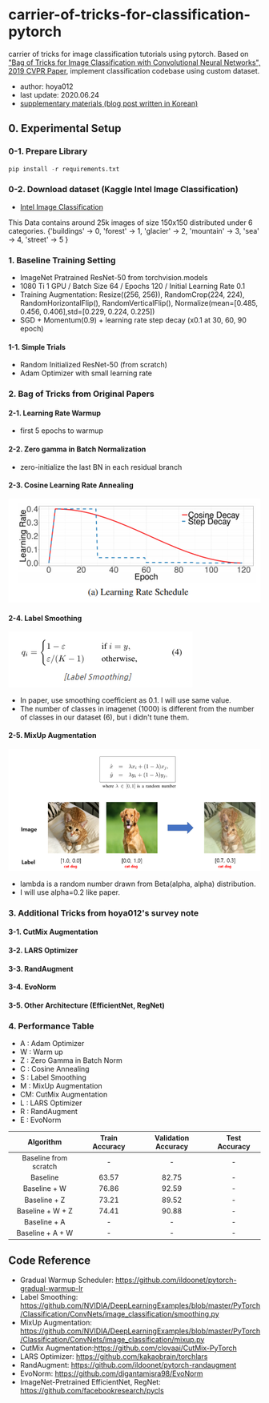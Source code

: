 # carrier-of-tricks-for-classification-pytorch
carrier of tricks for image classification tutorials using pytorch. Based on ["Bag of Tricks for Image Classification with Convolutional Neural Networks", 2019 CVPR Paper](http://openaccess.thecvf.com/content_CVPR_2019/papers/He_Bag_of_Tricks_for_Image_Classification_with_Convolutional_Neural_Networks_CVPR_2019_paper.pdf), implement classification codebase using custom dataset.

- author: hoya012  
- last update: 2020.06.24
- [supplementary materials (blog post written in Korean)](https://hoya012.github.io/blog/Bag-of-Tricks-for-Image-Classification-with-Convolutional-Neural-Networks-Review/)

## 0. Experimental Setup

### 0-1. Prepare Library

```python
pip install -r requirements.txt
```

### 0-2. Download dataset (Kaggle Intel Image Classification)

- [Intel Image Classification](https://www.kaggle.com/puneet6060/intel-image-classification/)

This Data contains around 25k images of size 150x150 distributed under 6 categories.
{'buildings' -> 0,
'forest' -> 1,
'glacier' -> 2,
'mountain' -> 3,
'sea' -> 4,
'street' -> 5 }

### 1. Baseline Training Setting
- ImageNet Pratrained ResNet-50 from torchvision.models
- 1080 Ti 1 GPU / Batch Size 64 / Epochs 120 / Initial Learning Rate 0.1
- Training Augmentation: Resize((256, 256)), RandomCrop(224, 224), RandomHorizontalFlip(), RandomVerticalFlip(), Normalize(mean=[0.485, 0.456, 0.406],std=[0.229, 0.224, 0.225])
- SGD + Momentum(0.9) + learning rate step decay (x0.1 at 30, 60, 90 epoch)

#### 1-1. Simple Trials
- Random Initialized ResNet-50 (from scratch)
- Adam Optimizer with small learning rate

### 2. Bag of Tricks from Original Papers
#### 2-1. Learning Rate Warmup 
- first 5 epochs to warmup

#### 2-2. Zero gamma in Batch Normalization
- zero-initialize the last BN in each residual branch

#### 2-3. Cosine Learning Rate Annealing
![](assets/cosine_warmup.PNG)

#### 2-4. Label Smoothing
![](assets/label_smoothing.PNG)
- In paper, use smoothing coefficient as 0.1. I will use same value.
- The number of classes in imagenet (1000) is different from the number of classes in our dataset (6), but i didn't tune them.

#### 2-5. MixUp Augmentation
![](assets/mixup.PNG)
- lambda is a random number drawn from Beta(alpha, alpha) distribution.
- I will use alpha=0.2 like paper.

### 3. Additional Tricks from hoya012's survey note
#### 3-1. CutMix Augmentation

#### 3-2. LARS Optimizer

#### 3-3. RandAugment

#### 3-4. EvoNorm

#### 3-5. Other Architecture (EfficientNet, RegNet)

### 4. Performance Table
- A : Adam Optimizer
- W : Warm up 
- Z : Zero Gamma in Batch Norm
- C : Cosine Annealing
- S : Label Smoothing
- M : MixUp Augmentation
- CM: CutMix Augmentation
- L : LARS Optimizer
- R : RandAugment
- E : EvoNorm 

|   Algorithm  |    Train Accuracy   | Validation Accuracy | Test Accuracy |
|:------------:|:-------------------:|:-------------------:|:-------------:|
|   Baseline from scratch   | -  |        -        |        -      |
|   Baseline   |         63.57       |        82.75        |        -      |
|  Baseline + W|         76.86       |        92.59        |        -      |
| Baseline + Z |         73.21       |        89.52        |        -      |
|Baseline + W + Z|       74.41       |        90.88        |        -      |
| Baseline + A |          -          |          -          |        -      |
| Baseline + A + W |        -        |          -          |        -      |


## Code Reference
- Gradual Warmup Scheduler: https://github.com/ildoonet/pytorch-gradual-warmup-lr
- Label Smoothing: https://github.com/NVIDIA/DeepLearningExamples/blob/master/PyTorch/Classification/ConvNets/image_classification/smoothing.py
- MixUp Augmentation: https://github.com/NVIDIA/DeepLearningExamples/blob/master/PyTorch/Classification/ConvNets/image_classification/mixup.py
- CutMix Augmentation:https://github.com/clovaai/CutMix-PyTorch
- LARS Optimizer: https://github.com/kakaobrain/torchlars
- RandAugment: https://github.com/ildoonet/pytorch-randaugment
- EvoNorm: https://github.com/digantamisra98/EvoNorm
- ImageNet-Pretrained EfficientNet, RegNet: https://github.com/facebookresearch/pycls
